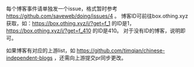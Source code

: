 每个博客事件请单独发一个issue，格式暂时参考 https://github.com/saveweb/doing/issues/4 。
博客ID可前往box.othing.xyz获取，如：https://box.othing.xyz/i/?get=f_1 的ID是1，https://box.othing.xyz/i/?get=f_410 的ID是410。
对于没有ID的博客，说明即可。

如果博客有对应的上游list，如 https://github.com/timqian/chinese-independent-blogs ，还需向上游提交pr同步更改。
